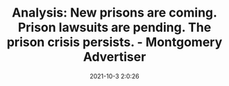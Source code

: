 ---
"title": "Analysis: New prisons are coming. Prison lawsuits are pending. The prison crisis persists. - Montgomery Advertiser"
"date": "2021-10-3 2:0:26"
"feed_name": "GOOGLENEWSCONSTRUCTION"
"feed_website": "https://news.google.com/search?q=construction%2Bincident&hl=en-US&gl=US&ceid=US:en"
"feed_rss": "https://news.google.com/rss/search?q=construction%2Bincident&hl=en-US&gl=US&ceid=US:en"
"link": "https://www.montgomeryadvertiser.com/story/news/2021/10/03/new-prisons-coming-alabama-prison-crisis-persists/5952692001/"
"source": "{'href': 'https://www.montgomeryadvertiser.com', 'title': 'Montgomery Advertiser'}"
"file": "_posts/2021-1-1-005b7c9f22d110b1f856325e8a475fcf5c3df388.md"
"accident": "0"
"drilling": "0"
"dead": "0"
"injured": "0"
"arrested": "0"
"where": "unknown site"
"causes": "unknown"
"place": "unknown place"
---
